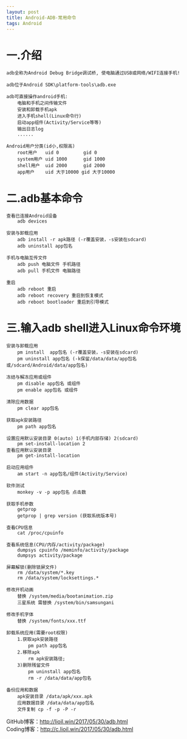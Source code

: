 ```yaml
---
layout: post
title: Android-ADB-常用命令
tags: Android
---
```

# 一.介绍
	adb全称为Android Debug Bridge调试桥, 使电脑通过USB或网络/WIFI连接手机!
	
	adb位于Android SDK\platform-tools\adb.exe
	
	adb可直接操作android手机:
		电脑和手机之间传输文件
		安装和卸载手机apk
		进入手机shell(Linux命令行)		
		启动app组件(Activity/Service等等)
		输出日志log
		......
		
	Android用户分类(id小,权限高)
		root用户   uid 0         gid 0 
		system用户 uid 1000      gid 1000
		shell用户  uid 2000      gid 2000
		app用户    uid 大于10000 gid 大于10000

# 二.adb基本命令
	查看已连接Android设备
		adb devices

	安装与卸载应用
		adb install -r apk路径 (-r覆盖安装，-s安装在sdcard)
		adb uninstall app包名

	手机与电脑互传文件
		adb push 电脑文件 手机路径
		adb pull 手机文件 电脑路径

	重启
		adb reboot 重启
		adb reboot recovery 重启到恢复模式
		adb reboot bootloader 重启到引导模式
		
# 三.输入adb shell进入Linux命令环境	
	安装与卸载应用
		pm install  app包名 (-r覆盖安装，-s安装在sdcard)	
		pm uninstall app包名 (-k保留/data/data/app包名 或/sdcard/Android/data/app包名)
	
	冻结与解冻应用或组件
		pm disable app包名 或组件
		pm enable app包名 或组件
		
	清除应用数据
		pm clear app包名
	
	获取apk安装路径
		pm path app包名
		
	设置应用默认安装目录 0(auto) 1(手机内部存储) 2(sdcard)
		pm set-install-location 2		
	查看应用默认安装目录
		pm get-install-location
		
	启动应用组件
		am start -n app包名/组件(Activity/Service)
		
	软件测试
		monkey -v -p app包名 点击数

	获取手机参数
		getprop
		getprop | grep version (获取系统版本号)
		
	查看CPU信息
		cat /proc/cpuinfo
	
	查看系统信息(CPU/内存/activity/package)
		dumpsys cpuinfo	/meminfo/activity/package	
		dumpsys activity/package
	
	屏幕解锁(删除锁屏文件)
		rm /data/system/*.key
		rm /data/system/locksettings.*
		
	修改开机动画
		替换 /system/media/bootanimation.zip
		三星系统 需替换 /system/bin/samsungani
		
	修改手机字体  
		替换 /system/fonts/xxx.ttf
		
	卸载系统应用(需要root权限)
		1.获取apk安装路径
			pm path app包名
		2.移除apk
			rm apk安装路径;
		3)删除残留文件 
			pm uninstall app包名
			rm -r /data/data/app包名

	备份应用和数据
		apk安装目录 /data/apk/xxx.apk
		应用数据目录 /data/data/app包名
		文件复制 cp -f -p -P -r
		
GitHub博客：http://lioil.win/2017/05/30/adb.html  
Coding博客：http://c.lioil.win/2017/05/30/adb.html